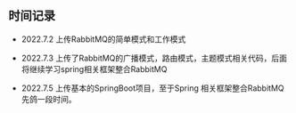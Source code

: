 ## 时间记录

- 2022.7.2 上传RabbitMQ的简单模式和工作模式

- 2022.7.3 上传了RabbitMQ的广播模式，路由模式，主题模式相关代码，后面将继续学习spring相关框架整合RabbitMQ

- 2022.7.5 上传基本的SpringBoot项目，至于Spring 相关框架整合RabbitMQ先鸽一段时间。
